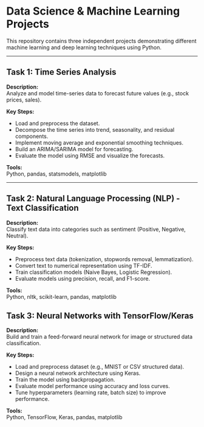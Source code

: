 # Data Science & Machine Learning Projects

This repository contains three independent projects demonstrating different machine learning and deep learning techniques using Python.  

---

## **Task 1: Time Series Analysis**
**Description:**  
Analyze and model time-series data to forecast future values (e.g., stock prices, sales).

**Key Steps:**  
- Load and preprocess the dataset.  
- Decompose the time series into trend, seasonality, and residual components.  
- Implement moving average and exponential smoothing techniques.  
- Build an ARIMA/SARIMA model for forecasting.  
- Evaluate the model using RMSE and visualize the forecasts.  

**Tools:**  
Python, pandas, statsmodels, matplotlib  



---

## **Task 2: Natural Language Processing (NLP) - Text Classification**
**Description:**  
Classify text data into categories such as sentiment (Positive, Negative, Neutral).

**Key Steps:**  
- Preprocess text data (tokenization, stopwords removal, lemmatization).  
- Convert text to numerical representation using TF-IDF.  
- Train classification models (Naive Bayes, Logistic Regression).  
- Evaluate models using precision, recall, and F1-score.  

**Tools:**  
Python, nltk, scikit-learn, pandas, matplotlib  



## **Task 3: Neural Networks with TensorFlow/Keras**
**Description:**  
Build and train a feed-forward neural network for image or structured data classification.

**Key Steps:**  
- Load and preprocess dataset (e.g., MNIST or CSV structured data).  
- Design a neural network architecture using Keras.  
- Train the model using backpropagation.  
- Evaluate model performance using accuracy and loss curves.  
- Tune hyperparameters (learning rate, batch size) to improve performance.  

**Tools:**  
Python, TensorFlow, Keras, pandas, matplotlib  




